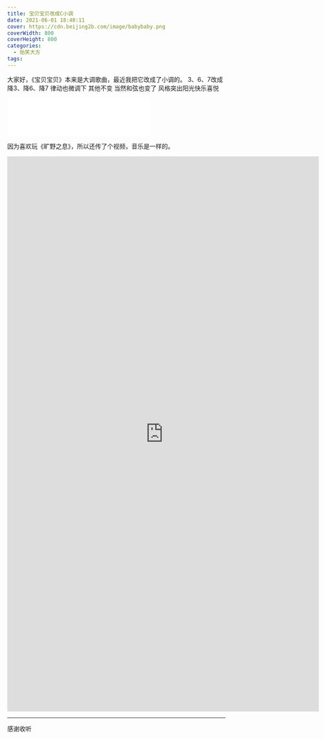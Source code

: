 ```yaml
---
title: 宝贝宝贝改成C小调
date: 2021-06-01 18:48:11
cover: https://cdn.beijing2b.com/image/babybaby.png
coverWidth: 800
coverHeight: 800
categories:
  - 贻笑大方
tags:
---
```



大家好，《宝贝宝贝》本来是大调歌曲，最近我把它改成了小调的。
3、6、7改成
降3、降6、降7
律动也微调下
其他不变
当然和弦也变了
风格突出阳光快乐喜悦

<iframe frameborder="no" border="0" marginwidth="0" marginheight="0" width=330 height=86 src="//music.163.com/outchain/player?type=2&id=1849021311&auto=1&height=66"></iframe>

因为喜欢玩《旷野之息》，所以还传了个视频，音乐是一样的。
<iframe id="spkj" src="https://www.acfun.cn/player/ac29387874" width=720 height=1280 frameborder="no" scrolling="no" allowfullscreen="allowfullscreen"> </iframe>




---

感谢收听